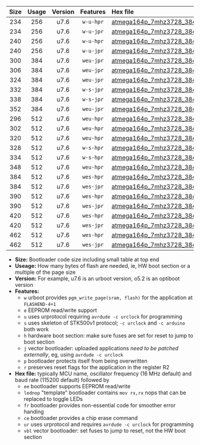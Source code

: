 |Size|Usage|Version|Features|Hex file|
|:-:|:-:|:-:|:-:|:--|
|234|256|u7.6|`w-u-hpr`|[atmega164p_7mhz3728_38400bps_ur.hex](https://raw.githubusercontent.com/stefanrueger/urboot/main//atmega164p_7mhz3728_38400bps_ur.hex)|
|234|256|u7.6|`w-u-jpr`|[atmega164p_7mhz3728_38400bps_ur_vbl.hex](https://raw.githubusercontent.com/stefanrueger/urboot/main//atmega164p_7mhz3728_38400bps_ur_vbl.hex)|
|240|256|u7.6|`w-u-hpr`|[atmega164p_7mhz3728_38400bps_lednop_ur.hex](https://raw.githubusercontent.com/stefanrueger/urboot/main//atmega164p_7mhz3728_38400bps_lednop_ur.hex)|
|240|256|u7.6|`w-u-jpr`|[atmega164p_7mhz3728_38400bps_lednop_ur_vbl.hex](https://raw.githubusercontent.com/stefanrueger/urboot/main//atmega164p_7mhz3728_38400bps_lednop_ur_vbl.hex)|
|300|384|u7.6|`weu-jpr`|[atmega164p_7mhz3728_38400bps_ee_ur_vbl.hex](https://raw.githubusercontent.com/stefanrueger/urboot/main//atmega164p_7mhz3728_38400bps_ee_ur_vbl.hex)|
|306|384|u7.6|`weu-jpr`|[atmega164p_7mhz3728_38400bps_ee_lednop_ur_vbl.hex](https://raw.githubusercontent.com/stefanrueger/urboot/main//atmega164p_7mhz3728_38400bps_ee_lednop_ur_vbl.hex)|
|324|384|u7.6|`weu-jpr`|[atmega164p_7mhz3728_38400bps_ee_lednop_fr_ur_vbl.hex](https://raw.githubusercontent.com/stefanrueger/urboot/main//atmega164p_7mhz3728_38400bps_ee_lednop_fr_ur_vbl.hex)|
|332|384|u7.6|`w-s-jpr`|[atmega164p_7mhz3728_38400bps_vbl.hex](https://raw.githubusercontent.com/stefanrueger/urboot/main//atmega164p_7mhz3728_38400bps_vbl.hex)|
|338|384|u7.6|`w-s-jpr`|[atmega164p_7mhz3728_38400bps_lednop_vbl.hex](https://raw.githubusercontent.com/stefanrueger/urboot/main//atmega164p_7mhz3728_38400bps_lednop_vbl.hex)|
|352|384|u7.6|`weu-jpr`|[atmega164p_7mhz3728_38400bps_ee_lednop_fr_ce_ur_vbl.hex](https://raw.githubusercontent.com/stefanrueger/urboot/main//atmega164p_7mhz3728_38400bps_ee_lednop_fr_ce_ur_vbl.hex)|
|296|512|u7.6|`weu-hpr`|[atmega164p_7mhz3728_38400bps_ee_ur.hex](https://raw.githubusercontent.com/stefanrueger/urboot/main//atmega164p_7mhz3728_38400bps_ee_ur.hex)|
|302|512|u7.6|`weu-hpr`|[atmega164p_7mhz3728_38400bps_ee_lednop_ur.hex](https://raw.githubusercontent.com/stefanrueger/urboot/main//atmega164p_7mhz3728_38400bps_ee_lednop_ur.hex)|
|320|512|u7.6|`weu-hpr`|[atmega164p_7mhz3728_38400bps_ee_lednop_fr_ur.hex](https://raw.githubusercontent.com/stefanrueger/urboot/main//atmega164p_7mhz3728_38400bps_ee_lednop_fr_ur.hex)|
|328|512|u7.6|`w-s-hpr`|[atmega164p_7mhz3728_38400bps.hex](https://raw.githubusercontent.com/stefanrueger/urboot/main//atmega164p_7mhz3728_38400bps.hex)|
|334|512|u7.6|`w-s-hpr`|[atmega164p_7mhz3728_38400bps_lednop.hex](https://raw.githubusercontent.com/stefanrueger/urboot/main//atmega164p_7mhz3728_38400bps_lednop.hex)|
|348|512|u7.6|`weu-hpr`|[atmega164p_7mhz3728_38400bps_ee_lednop_fr_ce_ur.hex](https://raw.githubusercontent.com/stefanrueger/urboot/main//atmega164p_7mhz3728_38400bps_ee_lednop_fr_ce_ur.hex)|
|384|512|u7.6|`wes-hpr`|[atmega164p_7mhz3728_38400bps_ee.hex](https://raw.githubusercontent.com/stefanrueger/urboot/main//atmega164p_7mhz3728_38400bps_ee.hex)|
|384|512|u7.6|`wes-jpr`|[atmega164p_7mhz3728_38400bps_ee_vbl.hex](https://raw.githubusercontent.com/stefanrueger/urboot/main//atmega164p_7mhz3728_38400bps_ee_vbl.hex)|
|390|512|u7.6|`wes-hpr`|[atmega164p_7mhz3728_38400bps_ee_lednop.hex](https://raw.githubusercontent.com/stefanrueger/urboot/main//atmega164p_7mhz3728_38400bps_ee_lednop.hex)|
|390|512|u7.6|`wes-jpr`|[atmega164p_7mhz3728_38400bps_ee_lednop_vbl.hex](https://raw.githubusercontent.com/stefanrueger/urboot/main//atmega164p_7mhz3728_38400bps_ee_lednop_vbl.hex)|
|420|512|u7.6|`wes-hpr`|[atmega164p_7mhz3728_38400bps_ee_lednop_fr.hex](https://raw.githubusercontent.com/stefanrueger/urboot/main//atmega164p_7mhz3728_38400bps_ee_lednop_fr.hex)|
|420|512|u7.6|`wes-jpr`|[atmega164p_7mhz3728_38400bps_ee_lednop_fr_vbl.hex](https://raw.githubusercontent.com/stefanrueger/urboot/main//atmega164p_7mhz3728_38400bps_ee_lednop_fr_vbl.hex)|
|462|512|u7.6|`wes-hpr`|[atmega164p_7mhz3728_38400bps_ee_lednop_fr_ce.hex](https://raw.githubusercontent.com/stefanrueger/urboot/main//atmega164p_7mhz3728_38400bps_ee_lednop_fr_ce.hex)|
|462|512|u7.6|`wes-jpr`|[atmega164p_7mhz3728_38400bps_ee_lednop_fr_ce_vbl.hex](https://raw.githubusercontent.com/stefanrueger/urboot/main//atmega164p_7mhz3728_38400bps_ee_lednop_fr_ce_vbl.hex)|

- **Size:** Bootloader code size including small table at top end
- **Useage:** How many bytes of flash are needed, ie, HW boot section or a multiple of the page size
- **Version:** For example, u7.6 is an urboot version, o5.2 is an optiboot version
- **Features:**
  + `w` urboot provides `pgm_write_page(sram, flash)` for the application at `FLASHEND-4+1`
  + `e` EEPROM read/write support
  + `u` uses urprotocol requiring `avrdude -c urclock` for programming
  + `s` uses skeleton of STK500v1 protocol; `-c urclock` and `-c arduino` both work
  + `h` hardware boot section: make sure fuses are set for reset to jump to boot section
  + `j` vector bootloader: uploaded applications *need to be patched externally*, eg, using `avrdude -c urclock`
  + `p` bootloader protects itself from being overwritten
  + `r` preserves reset flags for the application in the register R2
- **Hex file:** typically MCU name, oscillator frequency (16 MHz default) and baud rate (115200 default) followed by
  + `ee` bootloader supports EEPROM read/write
  + `lednop` "template" bootloader contains `mov rx,rx` nops that can be replaced to toggle LEDs
  + `fr` bootloader provides non-essential code for smoother error handing
  + `ce` bootloader provides a chip erase command
  + `ur` uses urprotocol and requires `avrdude -c urclock` for programming
  + `vbl` vector bootloader: set fuses to jump to reset, not the HW boot section
